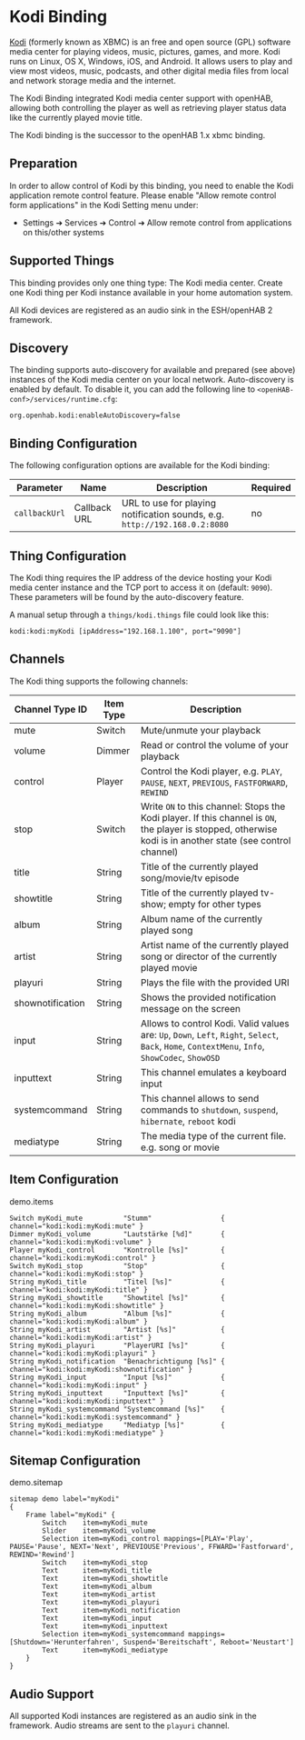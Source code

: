 # Kodi Binding

[Kodi](https://kodi.tv) (formerly known as XBMC) is an free and open source (GPL) software media center for playing videos, music, pictures, games, and more.
Kodi runs on Linux, OS X, Windows, iOS, and Android.
It allows users to play and view most videos, music, podcasts, and other digital media files from local and network storage media and the internet.

The Kodi Binding integrated Kodi media center support with openHAB, allowing both controlling the player as well as retrieving player status data like the currently played movie title.

The Kodi binding is the successor to the openHAB 1.x xbmc binding.

## Preparation

In order to allow control of Kodi by this binding, you need to enable the Kodi application remote control feature.
Please enable "Allow remote control form applications" in the Kodi Setting menu under:

* Settings ➔ Services ➔ Control ➔ Allow remote control from applications on this/other systems

## Supported Things

This binding provides only one thing type: The Kodi media center.
Create one Kodi thing per Kodi instance available in your home automation system.

All Kodi devices are registered as an audio sink in the ESH/openHAB 2 framework.


## Discovery

The binding supports auto-discovery for available and prepared (see above) instances of the Kodi media center on your local network.
Auto-discovery is enabled by default.
To disable it, you can add the following line to `<openHAB-conf>/services/runtime.cfg`:

```
org.openhab.kodi:enableAutoDiscovery=false
```

## Binding Configuration

The following configuration options are available for the Kodi binding:

| Parameter | Name | Description | Required |
|-----------|------|-------------|----------|
| `callbackUrl` | Callback URL | URL to use for playing notification sounds, e.g. `http://192.168.0.2:8080` | no |


## Thing Configuration

The Kodi thing requires the IP address of the device hosting your Kodi media center instance and the TCP port to access it on (default: `9090`).
These parameters will be found by the auto-discovery feature.

A manual setup through a `things/kodi.things` file could look like this:

```
kodi:kodi:myKodi [ipAddress="192.168.1.100", port="9090"]
```

## Channels

The Kodi thing supports the following channels:

| Channel Type ID         | Item Type    | Description  |
|-------------------------|--------------|--------------|
| mute                    | Switch       | Mute/unmute your playback |
| volume                  | Dimmer       | Read or control the volume of your playback |
| control                 | Player       | Control the Kodi player, e.g.  `PLAY`, `PAUSE`, `NEXT`, `PREVIOUS`, `FASTFORWARD`, `REWIND` |
| stop                    | Switch       | Write `ON` to this channel: Stops the Kodi player. If this channel is `ON`, the player is stopped, otherwise kodi is in another state (see control channel) |
| title                   | String       | Title of the currently played song/movie/tv episode |
| showtitle               | String       | Title of the currently played tv-show; empty for other types |
| album                   | String       | Album name of the currently played song |
| artist                  | String       | Artist name of the currently played song or director of the currently played movie|
| playuri                 | String       | Plays the file with the provided URI |
| shownotification        | String       | Shows the provided notification message on the screen |
| input                   | String       | Allows to control Kodi. Valid values are: `Up`, `Down`, `Left`, `Right`, `Select`, `Back`, `Home`, `ContextMenu`, `Info`, `ShowCodec`, `ShowOSD` |
| inputtext               | String       | This channel emulates a keyboard input |
| systemcommand           | String       | This channel allows to send commands to `shutdown`, `suspend`, `hibernate`, `reboot` kodi |
| mediatype               | String       | The media type of the current file. e.g. song or movie | 

## Item Configuration

demo.items

```
Switch myKodi_mute          "Stumm"                 { channel="kodi:kodi:myKodi:mute" }
Dimmer myKodi_volume        "Lautstärke [%d]"       { channel="kodi:kodi:myKodi:volume" }
Player myKodi_control       "Kontrolle [%s]"        { channel="kodi:kodi:myKodi:control" }
Switch myKodi_stop          "Stop"                  { channel="kodi:kodi:myKodi:stop" }
String myKodi_title         "Titel [%s]"            { channel="kodi:kodi:myKodi:title" }
String myKodi_showtitle     "Showtitel [%s]"        { channel="kodi:kodi:myKodi:showtitle" }
String myKodi_album         "Album [%s]"            { channel="kodi:kodi:myKodi:album" }
String myKodi_artist        "Artist [%s]"           { channel="kodi:kodi:myKodi:artist" }
String myKodi_playuri       "PlayerURI [%s]"        { channel="kodi:kodi:myKodi:playuri" }
String myKodi_notification  "Benachrichtigung [%s]" { channel="kodi:kodi:myKodi:shownotification" }
String myKodi_input         "Input [%s]"            { channel="kodi:kodi:myKodi:input" }
String myKodi_inputtext     "Inputtext [%s]"        { channel="kodi:kodi:myKodi:inputtext" }
String myKodi_systemcommand "Systemcommand [%s]"    { channel="kodi:kodi:myKodi:systemcommand" }
String myKodi_mediatype     "Mediatyp [%s]"         { channel="kodi:kodi:myKodi:mediatype" }
```

## Sitemap Configuration

demo.sitemap

```
sitemap demo label="myKodi"
{
    Frame label="myKodi" {
        Switch    item=myKodi_mute
        Slider    item=myKodi_volume
        Selection item=myKodi_control mappings=[PLAY='Play', PAUSE='Pause', NEXT='Next', PREVIOUSE'Previous', FFWARD='Fastforward', REWIND='Rewind']
        Switch    item=myKodi_stop
        Text      item=myKodi_title
        Text      item=myKodi_showtitle
        Text      item=myKodi_album
        Text      item=myKodi_artist
        Text      item=myKodi_playuri
        Text      item=myKodi_notification
        Text      item=myKodi_input
        Text      item=myKodi_inputtext
        Selection item=myKodi_systemcommand mappings=[Shutdown='Herunterfahren', Suspend='Bereitschaft', Reboot='Neustart']
        Text      item=myKodi_mediatype
    }
}
```

## Audio Support

All supported Kodi instances are registered as an audio sink in the framework.
Audio streams are sent to the `playuri` channel.
